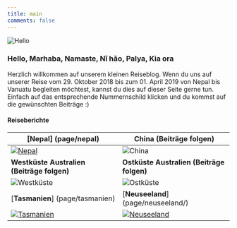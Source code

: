 ```yaml
---
title: main
comments: false
---
```


![Hello](/img/welcome.png)

### Hello, Marhaba, Namaste, Nǐ hǎo, Palya, Kia ora
Herzlich willkommen auf unserem kleinen Reiseblog. Wenn du uns auf unserer Reise vom 29. Oktober 2018 bis zum 01. April 2019 von Nepal bis Vanuatu begleiten möchtest, kannst du dies auf dieser Seite gerne tun. Einfach auf das entsprechende Nummernschild klicken und du kommst auf die gewünschten Beiträge :)
 
#### Reiseberichte

| [Nepal] (page/nepal)                     | China (Beiträge folgen) |
| ---------------------------------------- | ------------------------------|
| [![Nepal](/img/plates/nepal.jpg)](page/nepal/) | ![China](/img/plates/china.jpg) |
| **Westküste Australien (Beiträge folgen)** | **Ostküste Australien (Beiträge folgen)** |
| ![Westküste](/img/plates/westkueste.jpg) | ![Ostküste](/img/plates/ostkueste.jpg) |
| [**Tasmanien**] (page/tasmanien) | [**Neuseeland**] (page/neuseeland/) |
| [![Tasmanien](/img/plates/tasmanien.jpg)](page/tasmanien/) | [![Neuseeland](/img/plates/neuseeland.jpg)](page/neuseeland/) |
